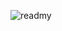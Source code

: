 ![readmy](https://user-images.githubusercontent.com/57855070/72677206-81803f00-3aa2-11ea-93fc-c5388c8a7c22.png)



















